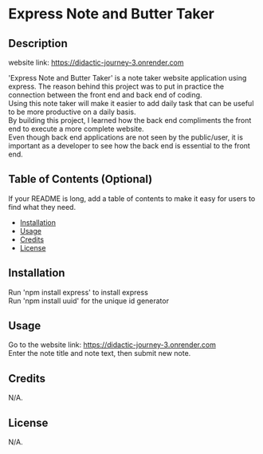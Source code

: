 # Express Note and Butter Taker

## Description
website link: https://didactic-journey-3.onrender.com <br>

'Express Note and Butter Taker' is a note taker website application using express. The reason behind this project was to put in practice the connection between the front end and back end of coding. <br>
Using this note taker will make it easier to add daily task that can be useful to be more productive on a daily basis. <br>
By building this project, I learned how the back end compliments the front end to execute a more complete website. <br>
Even though back end applications are not seen by the public/user, it is important as a developer to see how the back end is essential to the front end. <br>

## Table of Contents (Optional)

If your README is long, add a table of contents to make it easy for users to find what they need.

- [Installation](#installation)
- [Usage](#usage)
- [Credits](#credits)
- [License](#license)

## Installation

Run 'npm install express' to install express <br>
Run 'npm install uuid' for the unique id generator <br>

## Usage
Go to the website link: https://didactic-journey-3.onrender.com <br>
Enter the note title and note text, then submit new note.

## Credits

N/A.

## License

N/A.